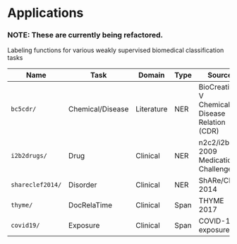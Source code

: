 # Applications


### NOTE: These are currently being refactored.

Labeling functions for various weakly supervised biomedical classification tasks

| Name             | Task             | Domain     | Type | Source                                        | Access |
|------------------|------------------|------------|------|-----------------------------------------------|------------|
| `bc5cdr/`        | Chemical/Disease | Literature | NER  | BioCreative V Chemical-Disease Relation (CDR) | Public |
| `i2b2drugs/`     | Drug             | Clinical   | NER  | n2c2/i2b2 2009 Medication Challenge           | DUA |
| `shareclef2014/` | Disorder         | Clinical   | NER  | ShARe/CLEF 2014                               | DUA |
| `thyme/`       | DocRelaTime         | Clinical   | Span  | THYME 2017                           | DUA|
| `covid19/`       | Exposure         | Clinical   | Span  | COVID-19 exposure                            | - |